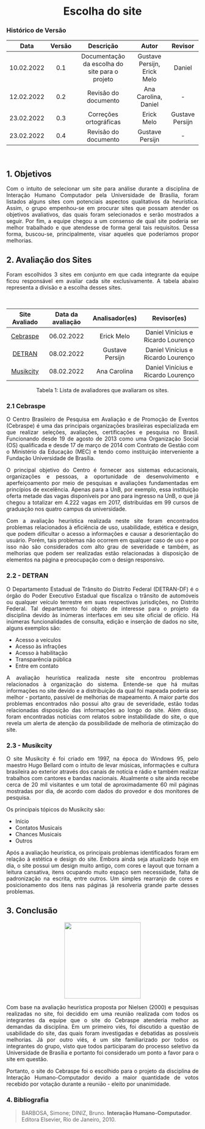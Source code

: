 # <center> Escolha do site

### Histórico de Versão

|    Data    | Versão |                   Descrição                    |            Autor            |     Revisor     |
| :--------: | :----: | :--------------------------------------------: | :-------------------------: | :-------------: |
| 10.02.2022 |  0.1   | Documentação da escolha do site para o projeto | Gustave Persijn, Erick Melo |     Daniel      |
| 12.02.2022 |  0.2   |              Revisão do documento              |    Ana Carolina, Daniel     |        -        |
| 23.02.2022 |  0.3   |             Correções ortográficas             |         Erick Melo          | Gustave Persijn |
| 23.02.2022 |  0.4   |              Revisão do documento              |       Gustave Persijn       |        -        |

  </br>
 
## 1. Objetivos

<p style="text-align: justify;"> Com o intuito de selecionar um site para análise durante a disciplina de Interação Humano Computador pela Universidade de Brasília, foram listados alguns sites com potenciais aspectos qualitativos da heurística. Assim, o grupo empenhou-se em procurar sites que possam atender os objetivos avaliativos, das quais foram selecionados e serão mostrados a seguir. Por fim, a equipe chegou a um consenso de qual site poderia ser melhor trabalhado e que atendesse de forma geral tais requisitos. Dessa forma, buscou-se, principalmente, visar aqueles que poderíamos propor melhorias.
</p>

## 2. Avaliação dos Sites

<p style="text-align: justify;"> Foram escolhidos 3 sites em conjunto em que cada integrante da equipe ficou responsável em avaliar cada site exclusivamente. A tabela abaixo representa a divisão e a escolha desses sites.
</p>

</br>

<center>
 
| Site Avaliado      | Data da avaliação | Analisador(es) | Revisor(es) |         
|:----------:|:------:|:------:| :------: |
| [Cebraspe](https://www.cebraspe.org.br/)  | 06.02.2022 | Erick Melo | Daniel Vinícius e Ricardo Lourenço|
| [DETRAN](http://www.detran.df.gov.br/) | 08.02.2022 | Gustave Persijn | Daniel Vinícius e Ricardo Lourenço | 
| [Musikcity](https://musikcity.mus.br/)  | 08.02.2022 | Ana Carolina | Daniel Vinícius e Ricardo Lourenço |

</center>

<center> <figcaption>Tabela 1: Lista de avaliadores que avaliaram os sites.</figcaption> </center>

### 2.1 Cebraspe

<p style="text-align: justify;"> O Centro Brasileiro de Pesquisa em Avaliação e de Promoção de Eventos (Cebraspe) é uma das principais organizações brasileiras especializada em que realizar seleções, avaliações, certificações e pesquisa no Brasil. Funcionando desde 19 de agosto de 2013 como uma Organização Social (OS) qualificada e desde 17 de março de 2014 com Contrato de Gestão com o Ministério da Educação (MEC) e tendo como instituição interveniente a Fundação Universidade de Brasília. </p>

<p style="text-align: justify;"> O principal objetivo do Centro é fornecer aos sistemas educacionais, organizações e pessoas, a oportunidade de desenvolvimento e aperfeiçoamento por meio de pesquisas e avaliações fundamentadas em princípios de excelência. Apenas para a UnB, por exemplo, essa instituição oferta metade das vagas disponíveis por ano para ingresso na UnB, o que já chegou a totalizar em 4.222 vagas em 2017, distribuídas em 99 cursos de graduação nos quatro campus da universidade. </p>

<p style="text-align: justify;"> Com a avaliação heurística realizada neste site foram encontrados problemas relacionados à eficiência de uso, usabilidade, estética e design, que podem dificultar o acesso a informações e causar a desorientação do usuário. Porém, tais problemas não ocorrem em qualquer caso de uso e por isso não são considerados com alto grau de severidade e também, as melhorias que podem ser realizadas estão relacionadas à disposição de elementos na página e preocupação com o design responsivo. </p>

### 2.2 - DETRAN

<p style="text-align: justify;"> O Departamento Estadual de Trânsito do Distrito Federal (DETRAN-DF) é o órgão do Poder Executivo Estadual que fiscaliza o trânsito de automóveis ou qualquer veículo terrestre em suas respectivas jurisdições, no Distrito Federal. Tal departamento foi objeto de interesse para o projeto da disciplina devido às inúmeras interfaces em seu site oficial de ofício. Há inúmeras funcionalidades de consulta, edição e inserção de dados no site, alguns exemplos são: </p>

- Acesso a veículos
- Acesso às infrações
- Acesso à habilitação
- Transparência pública
- Entre em contato

<p style="text-align: justify;"> A avaliação heurística realizada neste site encontrou problemas relacionados à organização do sistema. Entende-se que há muitas informações no site devido e a distribuição da qual foi mapeada poderia ser melhor - portanto, passível de melhorias de mapeamento. A maior parte dos problemas encontrados não possui alto grau de severidade, estão todas relacionadas disposição das informações ao longo do site. Além disso, foram encontradas notícias com relatos sobre instabilidade do site, o que revela um alerta de atenção da possibilidade de melhoria de otimização do site. </p>

### 2.3 - Musikcity

<p style="text-align: justify;"> O site Musikcity é foi criado em 1997, na época do Windows 95, pelo maestro Hugo Bellard com o intuito de levar músicas, informações e cultura brasileira ao exterior através dos canais de notícia e rádio e também realizar trabalhos com cantores e bandas nacionais. Atualmente o site ainda recebe cerca de 20 mil visitantes e um total de aproximadamente 60 mil páginas mostradas por dia, de acordo com dados do provedor e dos monitores de pesquisa.
</p>

<p style="text-align: justify;">Os principais tópicos do Musikcity são: </p>

- Início
- Contatos Musicais
- Chances Musicais
- Outros

<p style="text-align: justify;"> Após a avaliação heurística, os principais problemas identificados foram em relação à estética e design do site. Embora ainda seja atualizado hoje em dia, o site possui um design muito antigo, com cores e layout que tornam a leitura cansativa, itens ocupando muito espaço sem necessidade, falta de padronização na escrita, entre outros. Um simples rearranjo de cores e posicionamento dos itens nas páginas já resolveria grande parte desses problemas. </p>

## 3. Conclusão

 <p align="center">
  <img width="200" src="https://user-images.githubusercontent.com/49570180/152347553-5572f49d-7442-4694-a847-179c1c14719e.png">
</p>

<p style="text-align: justify;"> Com base na avaliação heurística proposta por Nielsen (2000) e pesquisas realizadas no site, foi decidido em uma reunião realizada com todos os integrantes da equipe que o site do Cebraspe atenderia melhor as demandas da disciplina. Em um primeiro viés, foi discutido a questão de usabilidade do site, das quais foram investigadas e debatidas as possíveis melhorias. Já por outro viés, é um site familiarizado por todos os integrantes do grupo, visto que todos participaram do processo seletivo da Universidade de Brasília e portanto foi considerado um ponto a favor para o site em questão. </p>
<p style="text-align: justify;"> Portanto, o site do Cebraspe foi o escolhido para o projeto da disciplina de Interação Humano-Computador devido a maior quantidade de votos recebido por votação durante a reunião - eleito por unanimidade.
</p>

### 4. Bibliografia

> BARBOSA, Simone; DINIZ, Bruno. **Interação Humano-Computador**. Editora Elsevier, Rio de Janeiro, 2010.
